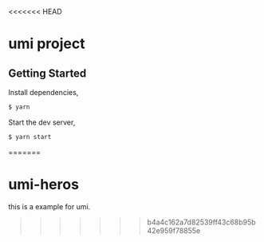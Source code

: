 <<<<<<< HEAD
# umi project

## Getting Started

Install dependencies,

```bash
$ yarn
```

Start the dev server,

```bash
$ yarn start
```
=======
# umi-heros
this is a example for umi.
>>>>>>> b4a4c162a7d82539ff43c68b95b42e959f78855e
